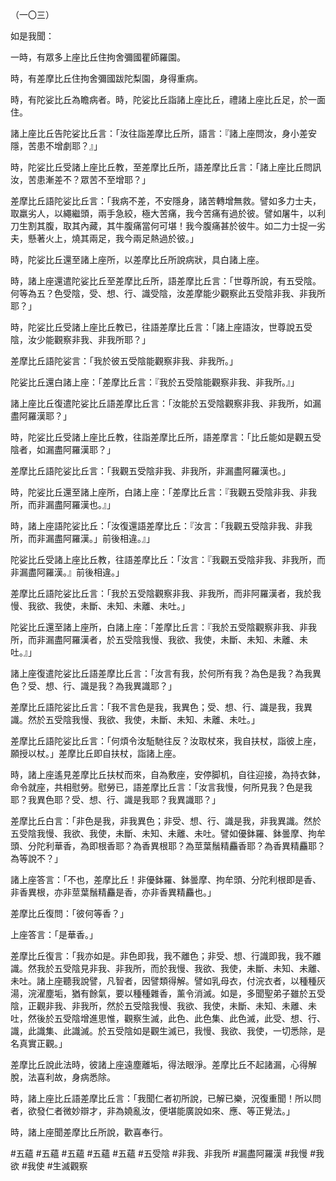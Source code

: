 （一〇三）

如是我聞：

一時，有眾多上座比丘住拘舍彌國瞿師羅園。

時，有差摩比丘住拘舍彌國跋陀梨園，身得重病。

時，有陀娑比丘為瞻病者。時，陀娑比丘詣諸上座比丘，禮諸上座比丘足，於一面住。

諸上座比丘告陀娑比丘言：「汝往詣差摩比丘所，語言：『諸上座問汝，身小差安隱，苦患不增劇耶？』」

時，陀娑比丘受諸上座比丘教，至差摩比丘所，語差摩比丘言：「諸上座比丘問訊汝，苦患漸差不？眾苦不至增耶？」

差摩比丘語陀娑比丘言：「我病不差，不安隱身，諸苦轉增無救。譬如多力士夫，取羸劣人，以繩繼頭，兩手急絞，極大苦痛，我今苦痛有過於彼。譬如屠牛，以利刀生割其腹，取其內藏，其牛腹痛當何可堪！我今腹痛甚於彼牛。如二力士捉一劣夫，懸著火上，燒其兩足，我今兩足熱過於彼。」

時，陀娑比丘還至諸上座所，以差摩比丘所說病狀，具白諸上座。

時，諸上座還遣陀娑比丘至差摩比丘所，語差摩比丘言：「世尊所說，有五受陰。何等為五？色受陰，受、想、行、識受陰，汝差摩能少觀察此五受陰非我、非我所耶？」

時，陀娑比丘受諸上座比丘教已，往語差摩比丘言：「諸上座語汝，世尊說五受陰，汝少能觀察非我、非我所耶？」

差摩比丘語陀娑言：「我於彼五受陰能觀察非我、非我所。」

陀娑比丘還白諸上座：「差摩比丘言：『我於五受陰能觀察非我、非我所。』」

諸上座比丘復遣陀娑比丘語差摩比丘言：「汝能於五受陰觀察非我、非我所，如漏盡阿羅漢耶？」

時，陀娑比丘受諸上座比丘教，往詣差摩比丘所，語差摩言：「比丘能如是觀五受陰者，如漏盡阿羅漢耶？」

差摩比丘語陀娑比丘言：「我觀五受陰非我、非我所，非漏盡阿羅漢也。」

時，陀娑比丘還至諸上座所，白諸上座：「差摩比丘言：『我觀五受陰非我、非我所，而非漏盡阿羅漢也。』」

時，諸上座語陀娑比丘：「汝復還語差摩比丘：『汝言：「我觀五受陰非我、非我所，而非漏盡阿羅漢。」前後相違。』」

陀娑比丘受諸上座比丘教，往語差摩比丘：「汝言：『我觀五受陰非我、非我所，而非漏盡阿羅漢。』前後相違。」

差摩比丘語陀娑比丘言：「我於五受陰觀察非我、非我所，而非阿羅漢者，我於我慢、我欲、我使，未斷、未知、未離、未吐。」

陀娑比丘還至諸上座所，白諸上座：「差摩比丘言：『我於五受陰觀察非我、非我所，而非漏盡阿羅漢者，於五受陰我慢、我欲、我使，未斷、未知、未離、未吐。』」

諸上座復遣陀娑比丘語差摩比丘言：「汝言有我，於何所有我？為色是我？為我異色？受、想、行、識是我？為我異識耶？」

差摩比丘語陀娑比丘言：「我不言色是我，我異色；受、想、行、識是我，我異識。然於五受陰我慢、我欲、我使，未斷、未知、未離、未吐。」

差摩比丘語陀娑比丘言：「何煩令汝駈馳往反？汝取杖來，我自扶杖，詣彼上座，願授以杖。」差摩比丘即自扶杖，詣諸上座。

時，諸上座遙見差摩比丘扶杖而來，自為敷座，安停脚机，自往迎接，為持衣鉢，命令就座，共相慰勞。慰勞已，語差摩比丘言：「汝言我慢，何所見我？色是我耶？我異色耶？受、想、行、識是我耶？我異識耶？」

差摩比丘白言：「非色是我，非我異色；非受、想、行、識是我，非我異識。然於五受陰我慢、我欲、我使，未斷、未知、未離、未吐。譬如優鉢羅、鉢曇摩、拘牟頭、分陀利華香，為即根香耶？為香異根耶？為莖葉鬚精麤香耶？為香異精麤耶？為等說不？」

諸上座答言：「不也，差摩比丘！非優鉢羅、鉢曇摩、拘牟頭、分陀利根即是香、非香異根，亦非莖葉鬚精麤是香，亦非香異精麤也。」

差摩比丘復問：「彼何等香？」

上座答言：「是華香。」

差摩比丘復言：「我亦如是。非色即我，我不離色；非受、想、行識即我，我不離識。然我於五受陰見非我、非我所，而於我慢、我欲、我使，未斷、未知、未離、未吐。諸上座聽我說譬，凡智者，因譬類得解。譬如乳母衣，付浣衣者，以種種灰湯，浣濯塵垢，猶有餘氣，要以種種雜香，薰令消滅。如是，多聞聖弟子雖於五受陰，正觀非我、非我所，然於五受陰我慢、我欲、我使，未斷、未知、未離、未吐，然後於五受陰增進思惟，觀察生滅，此色、此色集、此色滅，此受、想、行、識，此識集、此識滅。於五受陰如是觀生滅已，我慢、我欲、我使，一切悉除，是名真實正觀。」

差摩比丘說此法時，彼諸上座遠塵離垢，得法眼淨。差摩比丘不起諸漏，心得解脫，法喜利故，身病悉除。

時，諸上座比丘語差摩比丘言：「我聞仁者初所說，已解已樂，況復重聞！所以問者，欲發仁者微妙辯才，非為嬈亂汝，便堪能廣說如來、應、等正覺法。」

時，諸上座聞差摩比丘所說，歡喜奉行。






#五蘊
#五蘊
#五蘊
#五蘊
#五蘊
#五受陰
#非我、非我所
#漏盡阿羅漢
#我慢
#我欲
#我使
#生滅觀察
